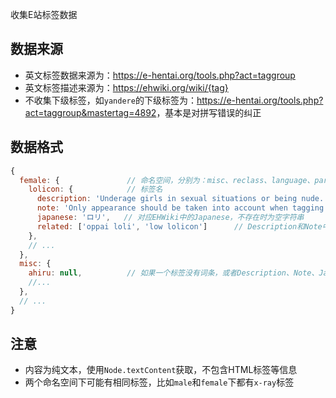 收集E站标签数据

## 数据来源

- 英文标签数据来源为：<https://e-hentai.org/tools.php?act=taggroup>
- 英文标签描述来源为：<https://ehwiki.org/wiki/{tag}>
- 不收集下级标签，如`yandere`的下级标签为：<https://e-hentai.org/tools.php?act=taggroup&mastertag=4892>，基本是对拼写错误的纠正

## 数据格式

```js
{
  female: {               // 命名空间，分别为：misc、reclass、language、parody、character、group、artist、male、female
    lolicon: {            // 标签名
      description: 'Underage girls in sexual situations or being nude. Not to be confused with young girls in general; should have undeveloped bodies.',    // 对应EHWiki中的Description，不存在时为空字符串，如果有多行用\n分隔
      note: 'Only appearance should be taken into account when tagging this.\nIs required for the oppai loli and low lolicon tags.',                        // 对应EHWiki中的Note，不存在时为空字符串，如果有多行用\n分隔
      japanese: 'ロリ',   // 对应EHWiki中的Japanese，不存在时为空字符串
      related: ['oppai loli', 'low lolicon']      // Description和Note中提及到的标签
    },
    // ...
  },
  misc: {
    ahiru: null,          // 如果一个标签没有词条，或者Description、Note、Japanese字段都不存在，则为null
    //...
  },
  // ...
}
```

## 注意

- 内容为纯文本，使用`Node.textContent`获取，不包含HTML标签等信息
- 两个命名空间下可能有相同标签，比如`male`和`female`下都有`x-ray`标签